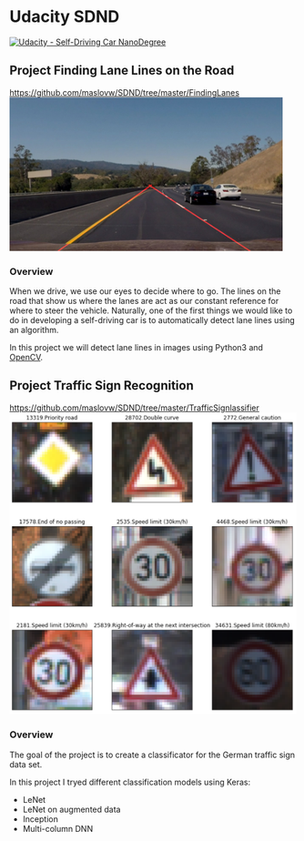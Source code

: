# Udacity SDND
[![Udacity - Self-Driving Car NanoDegree](https://s3.amazonaws.com/udacity-sdc/github/shield-carnd.svg)](http://www.udacity.com/drive)

## Project **Finding Lane Lines on the Road** 
https://github.com/maslovw/SDND/tree/master/FindingLanes
<img src="FindingLanes/test_images_output/challenge01.jpg" width="480" alt="Combined Image" />
### Overview
When we drive, we use our eyes to decide where to go. 
The lines on the road that show us where the lanes are act as our constant 
reference for where to steer the vehicle. 
Naturally, one of the first things we would like to do in developing a 
self-driving car is to automatically detect lane lines using an algorithm.

In this project we will detect lane lines in images using Python3 and [OpenCV](http://opencv.org/).

## Project **Traffic Sign Recognition**
https://github.com/maslovw/SDND/tree/master/TrafficSignlassifier
<img src = "https://github.com/maslovw/SDND/blob/master/TrafficSignlassifier/misc/training_set_visualisation.png" alt="training set" />
### Overview
The goal of the project is to create a classificator for the German traffic sign data set.

In this project I tryed different classification models using Keras:
* LeNet
* LeNet on augmented data
* Inception
* Multi-column DNN
